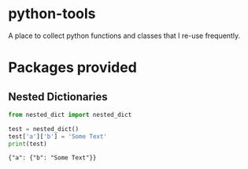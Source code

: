 # python-tools
A place to collect python functions and classes that I re-use frequently.

# Packages provided
## Nested Dictionaries
```python
from nested_dict import nested_dict

test = nested_dict()
test['a']['b'] = 'Some Text'
print(test)
```
```
{"a": {"b": "Some Text"}}
```


